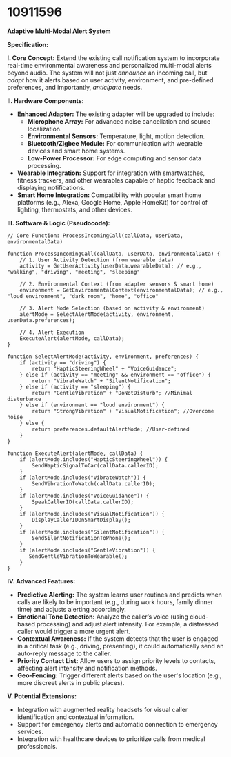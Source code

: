 # 10911596

**Adaptive Multi-Modal Alert System**

**Specification:**

**I. Core Concept:** Extend the existing call notification system to incorporate real-time environmental awareness and personalized multi-modal alerts beyond audio. The system will not just *announce* an incoming call, but *adapt* how it alerts based on user activity, environment, and pre-defined preferences, and importantly, *anticipate* needs.

**II. Hardware Components:**

*   **Enhanced Adapter:** The existing adapter will be upgraded to include:
    *   **Microphone Array:** For advanced noise cancellation and source localization.
    *   **Environmental Sensors:**  Temperature, light, motion detection.
    *   **Bluetooth/Zigbee Module:**  For communication with wearable devices and smart home systems.
    *   **Low-Power Processor:**  For edge computing and sensor data processing.
*   **Wearable Integration:** Support for integration with smartwatches, fitness trackers, and other wearables capable of haptic feedback and displaying notifications.
*   **Smart Home Integration:**  Compatibility with popular smart home platforms (e.g., Alexa, Google Home, Apple HomeKit) for control of lighting, thermostats, and other devices.

**III. Software & Logic (Pseudocode):**

```
// Core Function: ProcessIncomingCall(callData, userData, environmentalData)

function ProcessIncomingCall(callData, userData, environmentalData) {
    // 1. User Activity Detection (from wearable data)
    activity = GetUserActivity(userData.wearableData); // e.g., "walking", "driving", "meeting", "sleeping"

    // 2. Environmental Context (from adapter sensors & smart home)
    environment = GetEnvironmentalContext(environmentalData); // e.g., "loud environment", "dark room", "home", "office"

    // 3. Alert Mode Selection (based on activity & environment)
    alertMode = SelectAlertMode(activity, environment, userData.preferences);

    // 4. Alert Execution
    ExecuteAlert(alertMode, callData);
}

function SelectAlertMode(activity, environment, preferences) {
    if (activity == "driving") {
        return "HapticSteeringWheel" + "VoiceGuidance";
    } else if (activity == "meeting" && environment == "office") {
        return "VibrateWatch" + "SilentNotification";
    } else if (activity == "sleeping") {
        return "GentleVibration" + "DoNotDisturb"; //Minimal disturbance
    } else if (environment == "loud environment") {
        return "StrongVibration" + "VisualNotification"; //Overcome noise
    } else {
        return preferences.defaultAlertMode; //User-defined
    }
}

function ExecuteAlert(alertMode, callData) {
    if (alertMode.includes("HapticSteeringWheel")) {
        SendHapticSignalToCar(callData.callerID);
    }
    if (alertMode.includes("VibrateWatch")) {
        SendVibrationToWatch(callData.callerID);
    }
    if (alertMode.includes("VoiceGuidance")) {
        SpeakCallerID(callData.callerID);
    }
    if (alertMode.includes("VisualNotification")) {
        DisplayCallerIDOnSmartDisplay();
    }
    if (alertMode.includes("SilentNotification")) {
        SendSilentNotificationToPhone();
    }
    if (alertMode.includes("GentleVibration")) {
       SendGentleVibrationToWearable();
    }
}
```

**IV.  Advanced Features:**

*   **Predictive Alerting:**  The system learns user routines and predicts when calls are likely to be important (e.g., during work hours, family dinner time) and adjusts alerting accordingly.
*   **Emotional Tone Detection:** Analyze the caller’s voice (using cloud-based processing) and adjust alert intensity. For example, a distressed caller would trigger a more urgent alert.
*   **Contextual Awareness:**  If the system detects that the user is engaged in a critical task (e.g., driving, presenting), it could automatically send an auto-reply message to the caller.
*   **Priority Contact List:** Allow users to assign priority levels to contacts, affecting alert intensity and notification methods.
*   **Geo-Fencing:** Trigger different alerts based on the user's location (e.g., more discreet alerts in public places).

**V.  Potential Extensions:**

*   Integration with augmented reality headsets for visual caller identification and contextual information.
*   Support for emergency alerts and automatic connection to emergency services.
*   Integration with healthcare devices to prioritize calls from medical professionals.